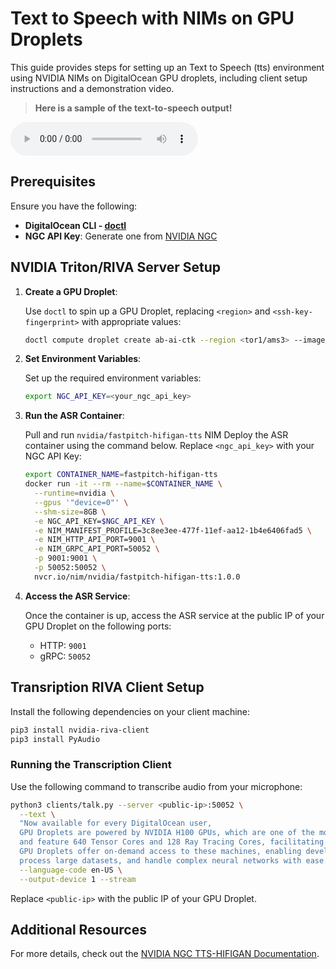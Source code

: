 
# Text to Speech with NIMs on GPU Droplets

This guide provides steps for setting up an Text to Speech (tts) environment using NVIDIA NIMs on DigitalOcean GPU droplets, including client setup instructions and a demonstration video.

> **Here is a sample of the text-to-speech output!**

<audio controls>
  <source src="output.wav" type="audio/wav">
  Your browser does not support the audio element.
</audio>

## Prerequisites

Ensure you have the following:

- **DigitalOcean CLI - [doctl](https://docs.digitalocean.com/reference/doctl/how-to/install/)**
- **NGC API Key**: Generate one from [NVIDIA NGC](https://org.ngc.nvidia.com/setup/api-key)

## NVIDIA Triton/RIVA Server Setup

1. **Create a GPU Droplet**:

   Use `doctl` to spin up a GPU Droplet, replacing `<region>` and `<ssh-key-fingerprint>` with appropriate values:

   ```bash
   doctl compute droplet create ab-ai-ctk --region <tor1/ams3> --image gpu-h100x1-base --size gpu-h100x1-80gb --ssh-keys <ssh-key-fingerprint>
   ```

2. **Set Environment Variables**:

   Set up the required environment variables:

   ```bash
   export NGC_API_KEY=<your_ngc_api_key>
   ```

3. **Run the ASR Container**:

   Pull and run `nvidia/fastpitch-hifigan-tts` NIM
   Deploy the ASR container using the command below. Replace `<ngc_api_key>` with your NGC API Key:

   ```bash
   export CONTAINER_NAME=fastpitch-hifigan-tts
   docker run -it --rm --name=$CONTAINER_NAME \
     --runtime=nvidia \
     --gpus '"device=0"' \
     --shm-size=8GB \
     -e NGC_API_KEY=$NGC_API_KEY \
     -e NIM_MANIFEST_PROFILE=3c8ee3ee-477f-11ef-aa12-1b4e6406fad5 \
     -e NIM_HTTP_API_PORT=9001 \
     -e NIM_GRPC_API_PORT=50052 \
     -p 9001:9001 \
     -p 50052:50052 \
     nvcr.io/nim/nvidia/fastpitch-hifigan-tts:1.0.0
   ```

4. **Access the ASR Service**:

   Once the container is up, access the ASR service at the public IP of your GPU Droplet on the following ports:
   - HTTP: `9001`
   - gRPC: `50052`

## Transription RIVA Client Setup

Install the following dependencies on your client machine:

```bash
pip3 install nvidia-riva-client
pip3 install PyAudio
```

### Running the Transcription Client

Use the following command to transcribe audio from your microphone:

```bash
python3 clients/talk.py --server <public-ip>:50052 \
  --text \
  "Now available for every DigitalOcean user,
  GPU Droplets are powered by NVIDIA H100 GPUs, which are one of the most powerful computers accessible today,
  and feature 640 Tensor Cores and 128 Ray Tracing Cores, facilitating high-speed data processing. 
  GPU Droplets offer on-demand access to these machines, enabling developers, startups, and innovators to train AI models, 
  process large datasets, and handle complex neural networks with ease." \
  --language-code en-US \
  --output-device 1 --stream
```

Replace `<public-ip>` with the public IP of your GPU Droplet.

## Additional Resources

For more details, check out the [NVIDIA NGC TTS-HIFIGAN Documentation](https://build.nvidia.com/nvidia/fastpitch-hifigan-tts/docker).
